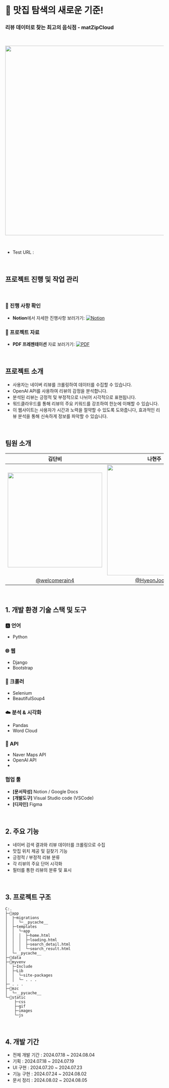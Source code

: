# 📌 맛집 탐색의 새로운 기준! 
### 리뷰 데이터로 찾는 최고의 음식점 - matZipCloud

<br/>

<p align="center">
  <img src="https://github.com/user-attachments/assets/c24820eb-1b30-4446-988f-0d0d99ff5ab0" width="950" height="600">
</p>
<br/>

- Test URL :

<br/>

## 프로젝트 진행 및 작업 관리
<br/>

### 📌 진행 사항 확인

- **Notion**에서 자세한 진행사항 보러가기:
  [![Notion](https://img.shields.io/badge/Notion-000000?style=for-the-badge&logo=notion&logoColor=white)](https://welcomerain4.notion.site/MATZIP-CLOUD-46d439daf0154e1a8b957cec6135a87a)


### 📄 프로젝트 자료

- **PDF 프레젠테이션** 자료 보러가기:
  [![PDF](https://img.shields.io/badge/PDF%20Presentation-FF0000?style=for-the-badge&logo=pdf&logoColor=white)](https://file.notion.so/f/f/75f73b17-a95e-44bc-a6a8-223faefb4ec7/ad2e9ef1-72f6-4583-b167-c0e9d3cd118a/matZipCloud_pdf.pdf?table=block&id=93f99655-2ed0-470e-9ebc-1c7af3abb456&spaceId=75f73b17-a95e-44bc-a6a8-223faefb4ec7&expirationTimestamp=1723104000000&signature=iedJvZ8kz6aFvbpZ5VXpUOYVqfVpbEv4IdIw6Kitw5Y&downloadName=matZipCloud_pdf.pdf)

<br/>

## 프로젝트 소개
- 사용자는 네이버 리뷰를 크롤링하여 데이터를 수집할 수 있습니다.
- OpenAI API를 사용하여 리뷰의 감정을 분석합니다.
- 분석된 리뷰는 긍정적 및 부정적으로 나뉘어 시각적으로 표현됩니다.
- 워드클라우드를 통해 리뷰의 주요 키워드를 강조하여 한눈에 이해할 수 있습니다.
- 이 웹사이트는 사용자가 시간과 노력을 절약할 수 있도록 도와줍니다, 효과적인 리뷰 분석을 통해 신속하게 정보를 파악할 수 있습니다.

<br/>

## 팀원 소개

| 김단비 | 나현주 |
|:---:|:---:|
| <img src="https://github.com/user-attachments/assets/8f38c13b-0cb7-47ab-ae17-a8f3f7452de2" width="300" height="300"> | <img src="https://github.com/ArtifinityTeam/Artifinity-PhotoBoard-SpringBoot/assets/149933307/2c409a25-2858-456b-8d37-cc3635d27efe" width="300" height="350"> |
| [@welcomerain4](https://github.com/welcomerain4) | [@HyeonJooooo](https://github.com/HyeonJooooo) |

<br/>

## 1. 개발 환경 기술 스택 및 도구

### 🅰️ 언어
- Python

### 🌐 웹
- Django
- Bootstrap

### 🌱 크롤러
- Selenium
- BeautifulSoup4

### ☁️ 분석 & 시각화
- Pandas
- Word Cloud

### 🔎 API
- Naver Maps API
- OpenAI API
- 
### 협업 툴
- **[문서작성]** Notion / Google Docs
- **[개발도구]** Visual Studio code (VSCode)
- **[디자인]** Figma

<br/>

## 2. 주요 기능
- 네이버 검색 결과와 리뷰 데이터를 크롤링으로 수집
- 맛집 위치 제공 및 길찾기 기능
- 긍정적 / 부정적 리뷰 분류
- 각 리뷰의 주요 단어 시각화
- 필터를 통한 리뷰의 분류 및 표시

<br/>

## 3. 프로젝트 구조
```treebash
C:.
├─📂app
│  ├─migrations
│  │  └─__pycache__
│  ├─templates
│  │  └─app
│  │  │  ├─home.html
│  │  │  ├─loading.html
│  │  │  ├─search_detail.html
│  │  │  └─search_result.html
│  └─__pycache__
├─📂data
├─📂myvenv
│  ├─Include
│  ├─Lib
│  │  └─site-packages
│  │  └─ . . .
├─ . . .
├─📂mzc
│  └─__pycache__
└─📂static
    ├─css
    ├─gif
    ├─images
    └─js
```
<br/>

## 4. 개발 기간
- 전체 개발 기간 : 2024.07.18 ~ 2024.08.04
- 기획 : 2024.07.18 ~ 2024.07.19
- UI 구현 : 2024.07.20 ~ 2024.07.23
- 기능 구현 : 2024.07.24 ~ 2024.08.02
- 문서 정리 : 2024.08.02 ~ 2024.08.05

<br/>
